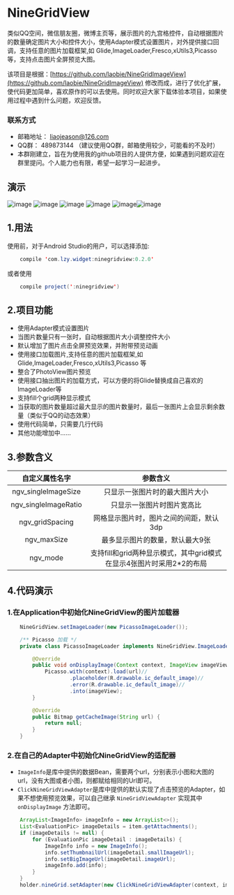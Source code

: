# NineGridView
类似QQ空间，微信朋友圈，微博主页等，展示图片的九宫格控件，自动根据图片的数量确定图片大小和控件大小，使用Adapter模式设置图片，对外提供接口回调，支持任意的图片加载框架,如 Glide,ImageLoader,Fresco,xUtils3,Picasso 等，支持点击图片全屏预览大图。


该项目是根据：[https://github.com/laobie/NineGridImageView](https://github.com/laobie/NineGridImageView) 修改而成，进行了优化扩展，使代码更加简单，喜欢原作的可以去使用。同时欢迎大家下载体验本项目，如果使用过程中遇到什么问题，欢迎反馈。

### 联系方式
 * 邮箱地址： liaojeason@126.com
 * QQ群： 489873144 （建议使用QQ群，邮箱使用较少，可能看的不及时）
 * 本群刚建立，旨在为使用我的github项目的人提供方便，如果遇到问题欢迎在群里提问。个人能力也有限，希望一起学习一起进步。


## 演示
 ![image](http://7xss53.com2.z0.glb.clouddn.com/ninegridview/demo9.png) ![image](http://7xss53.com2.z0.glb.clouddn.com/ninegridview/demo10.gif) ![image](http://7xss53.com2.z0.glb.clouddn.com/ninegridview/demo3.png) ![image](http://7xss53.com2.z0.glb.clouddn.com/ninegridview/demo14.gif) ![image](http://7xss53.com2.z0.glb.clouddn.com/ninegridview/demo12.png)![image](http://7xss53.com2.z0.glb.clouddn.com/ninegridview/demo8.png)

## 1.用法
使用前，对于Android Studio的用户，可以选择添加:
```java
	compile 'com.lzy.widget:ninegridview:0.2.0'
```
或者使用
```java
    compile project(':ninegridview')
```

## 2.项目功能
 * 使用Adapter模式设置图片
 * 当图片数量只有一张时，自动根据图片大小调整控件大小
 * 默认增加了图片点击全屏预览效果，并附带预览动画
 * 使用接口加载图片,支持任意的图片加载框架,如 Glide,ImageLoader,Fresco,xUtils3,Picasso 等
 * 整合了PhotoView图片预览
 * 使用接口抽出图片的加载方式，可以方便的将Glide替换成自己喜欢的ImageLoader等
 * 支持fill个grid两种显示模式
 * 当获取的图片数量超过最大显示的图片数量时，最后一张图片上会显示剩余数量（类似于QQ的动态效果）
 * 使用代码简单，只需要几行代码
 * 其他功能增加中......

## 3.参数含义

<table>
  <tdead>
    <tr>
      <th align="center">自定义属性名字</th>
      <th align="center">参数含义</th>
    </tr>
  </tdead>
  <tbody>
    <tr>
      <td align="center">ngv_singleImageSize</td>
      <td align="center">只显示一张图片时的最大图片大小</td>
    </tr>
    <tr>
      <td align="center">ngv_singleImageRatio</td>
      <td align="center">只显示一张图片时图片宽高比</td>
    </tr>
    <tr>
      <td align="center">ngv_gridSpacing</td>
      <td align="center">网格显示图片时，图片之间的间距，默认3dp</td>
    </tr>
    <tr>
      <td align="center">ngv_maxSize</td>
      <td align="center">最多显示图片的数量，默认最大9张</td>
    </tr>
    <tr>
      <td align="center">ngv_mode</td>
      <td align="center">支持fill和grid两种显示模式，其中grid模式在显示4张图片时采用2*2的布局</td>
    </tr>
     </tbody>
</table>

## 4.代码演示
### 1.在Application中初始化NineGridView的图片加载器
```java
    NineGridView.setImageLoader(new PicassoImageLoader());

    /** Picasso 加载 */
    private class PicassoImageLoader implements NineGridView.ImageLoader {

        @Override
        public void onDisplayImage(Context context, ImageView imageView, String url) {
            Picasso.with(context).load(url)//
                    .placeholder(R.drawable.ic_default_image)//
                    .error(R.drawable.ic_default_image)//
                    .into(imageView);
        }

        @Override
        public Bitmap getCacheImage(String url) {
            return null;
        }
    }
```
### 2.在自己的Adapter中初始化NineGridView的适配器
 * `ImageInfo`是库中提供的数据Bean，需要两个url，分别表示小图和大图的url，没有大图或者小图，则都赋给相同的Url即可。
 * `ClickNineGridViewAdapter`是库中提供的默认实现了点击预览的Adapter，如果不想使用预览效果，可以自己继承 `NineGridViewAdapter` 实现其中 `onDisplayImage` 方法即可。
```java
	ArrayList<ImageInfo> imageInfo = new ArrayList<>();
    List<EvaluationPic> imageDetails = item.getAttachments();
    if (imageDetails != null) {
        for (EvaluationPic imageDetail : imageDetails) {
            ImageInfo info = new ImageInfo();
            info.setThumbnailUrl(imageDetail.smallImageUrl);
            info.setBigImageUrl(imageDetail.imageUrl);
            imageInfo.add(info);
        }
    }
    holder.nineGrid.setAdapter(new ClickNineGridViewAdapter(context, imageInfo));
```
